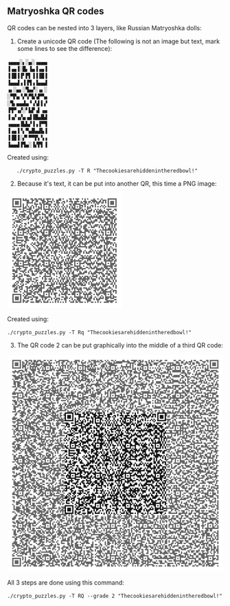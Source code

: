 ## Matryoshka QR codes

QR codes can be nested into 3 layers, like Russian Matryoshka dolls:

1. Create a unicode QR code (The following is not an image but text, mark some lines to see the difference):
```
▗▄▄▄░▖░▄░▗▄▄▄
▐▗▄▐░█▖▐▄▐▗▄▐
▐▐█▐▐▘▛▌▐▐▐█▐
▐▄▄▟▗▐▐▜▗▐▄▄▟
▗▖░▄▖░▜▄▞░▗▖░
░▀▛▄▝▞▚▀▙▚▛▀▄
░▜▖▄▄▟▄▝▗▚▌▌▞
▐▜▀▗▞░▘▙▛▗▌▗▄
▐▗▞▗▞▄▗▟▐█▄█▟
▗▄▄▄▐▙▙▞▐▗▐▀▜
▐▗▄▐▝▖▀▄█▄▟▙▐
▐▐█▐░▞▘▀▀▛▖▚▗
▐▄▄▟▐▜▄░▐▞▛▌▐
```
Created using: 
```
   ./crypto_puzzles.py -T R "Thecookiesarehiddenintheredbowl!"
```

2. Because it's text, it can be put into another QR, this time a PNG image:

![Matryoshka QR2](examples/Matryoshka_qr2.png)

Created using: 
```
./crypto_puzzles.py -T Rq "Thecookiesarehiddenintheredbowl!"
```

3. The QR code 2 can be put graphically into the middle of a third QR code:

![Matryoshka QR3](examples/Matryoshka_qr3.png)

All 3 steps are done using this command:
```
./crypto_puzzles.py -T RQ --grade 2 "Thecookiesarehiddenintheredbowl!"
```
